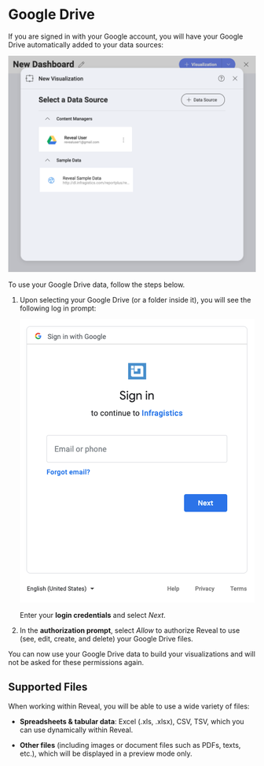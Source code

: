 # Google Drive

If you are signed in with your Google account, you will have your Google
Drive automatically added to your data sources:

<img src="images/google-drive-data-source-automatic.png" alt="Google Drive account in your data sources list" class="responsive-img">

To use your Google Drive data, follow the steps below.

1.  Upon selecting your Google Drive (or a folder inside it), you will
    see the following log in prompt:

    <img src="images/google-drive-login.png" alt="Google Drive Login" class="responsive-img">

    Enter your **login credentials** and select *Next*.

2. In the **authorization prompt**, select *Allow* to authorize Reveal to use (see, edit, create, and delete) your Google Drive files.

You can now use your Google Drive data to build your visualizations and
will not be asked for these permissions again.

## Supported Files

When working within Reveal, you will be able to use a wide variety of
files:

  - **Spreadsheets & tabular data**: Excel (.xls, .xlsx), CSV, TSV, which you can use
    dynamically within Reveal.

  - **Other files** (including images or document files such as PDFs,
    texts, etc.), which will be displayed in a preview mode only.
